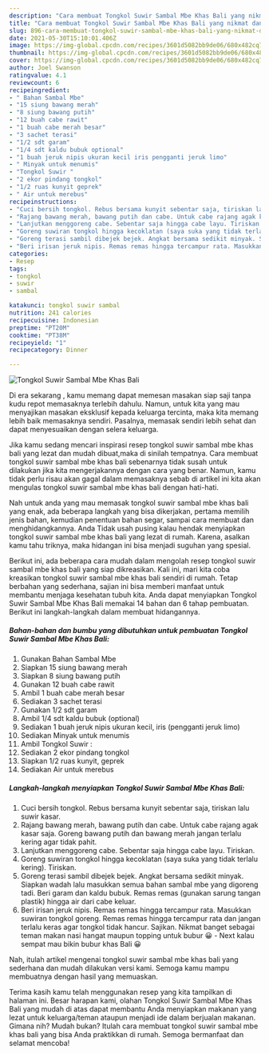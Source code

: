 ```yaml
---
description: "Cara membuat Tongkol Suwir Sambal Mbe Khas Bali yang nikmat dan Mudah Dibuat"
title: "Cara membuat Tongkol Suwir Sambal Mbe Khas Bali yang nikmat dan Mudah Dibuat"
slug: 896-cara-membuat-tongkol-suwir-sambal-mbe-khas-bali-yang-nikmat-dan-mudah-dibuat
date: 2021-05-30T15:10:01.406Z
image: https://img-global.cpcdn.com/recipes/3601d5082bb9de06/680x482cq70/tongkol-suwir-sambal-mbe-khas-bali-foto-resep-utama.jpg
thumbnail: https://img-global.cpcdn.com/recipes/3601d5082bb9de06/680x482cq70/tongkol-suwir-sambal-mbe-khas-bali-foto-resep-utama.jpg
cover: https://img-global.cpcdn.com/recipes/3601d5082bb9de06/680x482cq70/tongkol-suwir-sambal-mbe-khas-bali-foto-resep-utama.jpg
author: Joel Swanson
ratingvalue: 4.1
reviewcount: 6
recipeingredient:
- " Bahan Sambal Mbe"
- "15 siung bawang merah"
- "8 siung bawang putih"
- "12 buah cabe rawit"
- "1 buah cabe merah besar"
- "3 sachet terasi"
- "1/2 sdt garam"
- "1/4 sdt kaldu bubuk optional"
- "1 buah jeruk nipis ukuran kecil iris pengganti jeruk limo"
- " Minyak untuk menumis"
- "Tongkol Suwir "
- "2 ekor pindang tongkol"
- "1/2 ruas kunyit geprek"
- " Air untuk merebus"
recipeinstructions:
- "Cuci bersih tongkol. Rebus bersama kunyit sebentar saja, tiriskan lalu suwir kasar."
- "Rajang bawang merah, bawang putih dan cabe. Untuk cabe rajang agak kasar saja. Goreng bawang putih dan bawang merah jangan terlalu kering agar tidak pahit."
- "Lanjutkan menggoreng cabe. Sebentar saja hingga cabe layu. Tiriskan."
- "Goreng suwiran tongkol hingga kecoklatan (saya suka yang tidak terlalu kering). Tiriskan."
- "Goreng terasi sambil dibejek bejek. Angkat bersama sedikit minyak. Siapkan wadah lalu masukkan semua bahan sambal mbe yang digoreng tadi. Beri garam dan kaldu bubuk. Remas remas (gunakan sarung tangan plastik) hingga air dari cabe keluar."
- "Beri irisan jeruk nipis. Remas remas hingga tercampur rata. Masukkan suwiran tongkol goreng. Remas remas hingga tercampur rata dan jangan terlalu keras agar tongkol tidak hancur. Sajikan. Nikmat banget sebagai teman makan nasi hangat maupun topping untuk bubur 😀 Next kalau sempat mau bikin bubur khas Bali 😀"
categories:
- Resep
tags:
- tongkol
- suwir
- sambal

katakunci: tongkol suwir sambal 
nutrition: 241 calories
recipecuisine: Indonesian
preptime: "PT20M"
cooktime: "PT38M"
recipeyield: "1"
recipecategory: Dinner

---
```



![Tongkol Suwir Sambal Mbe Khas Bali](https://img-global.cpcdn.com/recipes/3601d5082bb9de06/680x482cq70/tongkol-suwir-sambal-mbe-khas-bali-foto-resep-utama.jpg)

Di era  sekarang , kamu memang dapat memesan masakan siap saji tanpa kudu repot memasaknya terlebih dahulu. Namun, untuk kita yang mau menyajikan masakan eksklusif kepada keluarga tercinta, maka kita memang lebih baik memasaknya sendiri. Pasalnya, memasak sendiri lebih sehat dan dapat menyesuaikan dengan selera keluarga.

Jika kamu sedang mencari inspirasi resep tongkol suwir sambal mbe khas bali yang lezat dan mudah dibuat,maka di sinilah tempatnya. Cara membuat tongkol suwir sambal mbe khas bali  sebenarnya tidak susah untuk dilakukan jika kita mengerjakannya dengan cara yang benar. Namun, kamu tidak perlu risau akan gagal dalam memasaknya 
sebab di artikel ini kita akan mengulas tongkol suwir sambal mbe khas bali dengan hati-hati.  



Nah untuk anda yang mau memasak tongkol suwir sambal mbe khas bali yang enak, ada beberapa langkah yang bisa dikerjakan, pertama memilih jenis bahan, kemudian penentuan bahan segar, sampai cara membuat dan menghidangkannya. Anda Tidak usah pusing kalau hendak menyiapkan tongkol suwir sambal mbe khas bali yang lezat di rumah. Karena, asalkan kamu  tahu triknya, maka hidangan ini bisa menjadi suguhan yang spesial.

Berikut ini, ada beberapa cara mudah dalam mengolah resep tongkol suwir sambal mbe khas bali yang siap dikreasikan. Kali ini, mari kita coba kreasikan tongkol suwir sambal mbe khas bali sendiri di rumah. Tetap berbahan yang sederhana, sajian ini bisa memberi manfaat untuk membantu menjaga kesehatan tubuh kita. Anda dapat menyiapkan Tongkol Suwir Sambal Mbe Khas Bali memakai 14 bahan dan 6 tahap pembuatan. Berikut ini langkah-langkah dalam membuat hidangannya.

<!--inarticleads1-->

##### Bahan-bahan dan bumbu yang dibutuhkan untuk pembuatan Tongkol Suwir Sambal Mbe Khas Bali:

1. Gunakan  Bahan Sambal Mbe
1. Siapkan 15 siung bawang merah
1. Siapkan 8 siung bawang putih
1. Gunakan 12 buah cabe rawit
1. Ambil 1 buah cabe merah besar
1. Sediakan 3 sachet terasi
1. Gunakan 1/2 sdt garam
1. Ambil 1/4 sdt kaldu bubuk (optional)
1. Sediakan 1 buah jeruk nipis ukuran kecil, iris (pengganti jeruk limo)
1. Sediakan  Minyak untuk menumis
1. Ambil Tongkol Suwir :
1. Sediakan 2 ekor pindang tongkol
1. Siapkan 1/2 ruas kunyit, geprek
1. Sediakan  Air untuk merebus




<!--inarticleads2-->

##### Langkah-langkah menyiapkan Tongkol Suwir Sambal Mbe Khas Bali:

1. Cuci bersih tongkol. Rebus bersama kunyit sebentar saja, tiriskan lalu suwir kasar.
1. Rajang bawang merah, bawang putih dan cabe. Untuk cabe rajang agak kasar saja. Goreng bawang putih dan bawang merah jangan terlalu kering agar tidak pahit.
1. Lanjutkan menggoreng cabe. Sebentar saja hingga cabe layu. Tiriskan.
1. Goreng suwiran tongkol hingga kecoklatan (saya suka yang tidak terlalu kering). Tiriskan.
1. Goreng terasi sambil dibejek bejek. Angkat bersama sedikit minyak. Siapkan wadah lalu masukkan semua bahan sambal mbe yang digoreng tadi. Beri garam dan kaldu bubuk. Remas remas (gunakan sarung tangan plastik) hingga air dari cabe keluar.
1. Beri irisan jeruk nipis. Remas remas hingga tercampur rata. Masukkan suwiran tongkol goreng. Remas remas hingga tercampur rata dan jangan terlalu keras agar tongkol tidak hancur. Sajikan. Nikmat banget sebagai teman makan nasi hangat maupun topping untuk bubur 😀 - Next kalau sempat mau bikin bubur khas Bali 😀




Nah, itulah artikel mengenai  tongkol suwir sambal mbe khas bali  yang sederhana dan mudah dilakukan versi kami. Semoga kamu mampu membuatnya dengan hasil yang memuaskan. 

Terima kasih kamu telah menggunakan resep yang kita tampilkan di halaman ini. Besar harapan kami, olahan  Tongkol Suwir Sambal Mbe Khas Bali yang mudah di atas dapat membantu Anda menyiapkan makanan yang lezat untuk keluarga/teman ataupun menjadi ide dalam berjualan makanan. Gimana nih? Mudah bukan? Itulah cara membuat tongkol suwir sambal mbe khas bali yang bisa Anda praktikkan di rumah. Semoga bermanfaat dan selamat mencoba!


